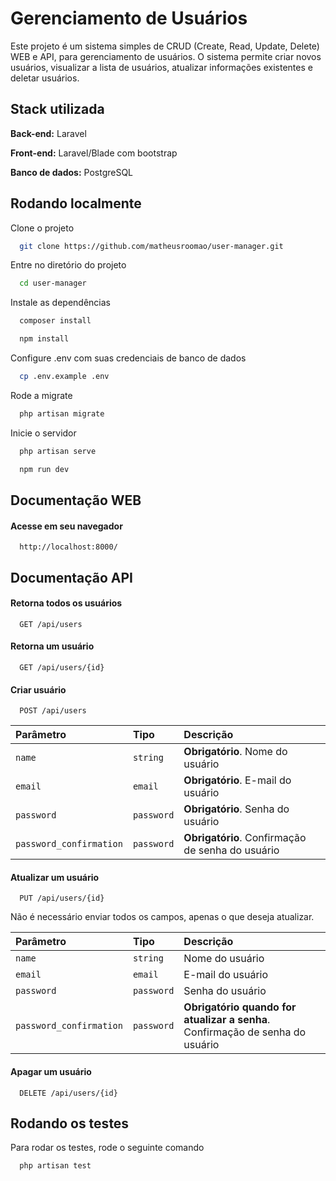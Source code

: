 
# Gerenciamento de Usuários

Este projeto é um sistema simples de CRUD (Create, Read, Update, Delete) WEB e API, para gerenciamento de usuários. O sistema permite criar novos usuários, visualizar a lista de usuários, atualizar informações existentes e deletar usuários.


## Stack utilizada

**Back-end:** Laravel

**Front-end:** Laravel/Blade com bootstrap

**Banco de dados:** PostgreSQL




## Rodando localmente

Clone o projeto

```bash
  git clone https://github.com/matheusroomao/user-manager.git
```

Entre no diretório do projeto

```bash
  cd user-manager
```

Instale as dependências

```bash
  composer install
```

```bash
  npm install
```

Configure .env com suas credenciais de banco de dados

```bash
  cp .env.example .env
```

Rode a migrate

```bash
  php artisan migrate
```

Inicie o servidor

```bash
  php artisan serve
```
```bash
  npm run dev
```

## Documentação WEB

#### Acesse em seu navegador

```http
  http://localhost:8000/
```

## Documentação API

#### Retorna todos os usuários

```http
  GET /api/users
```
#### Retorna um usuário

```http
  GET /api/users/{id}
```


#### Criar usuário

```http
  POST /api/users
```

| Parâmetro   | Tipo       | Descrição                                   |
| :---------- | :--------- | :------------------------------------------ |
| `name`      | `string` | **Obrigatório**. Nome do usuário |
| `email`     | `email` | **Obrigatório**. E-mail do usuário |
| `password`  | `password` | **Obrigatório**. Senha do usuário |
| `password_confirmation`  | `password` | **Obrigatório**. Confirmação de senha do usuário |


#### Atualizar um usuário

```http
  PUT /api/users/{id}
```
Não é necessário enviar todos os campos, apenas o que deseja atualizar.

| Parâmetro   | Tipo       | Descrição                                   |
| :---------- | :--------- | :------------------------------------------ |
| `name`      | `string` |  Nome do usuário |
| `email`     | `email` | E-mail do usuário |
| `password`  | `password` | Senha do usuário |
| `password_confirmation`  | `password` | **Obrigatório quando for atualizar a senha**. Confirmação de senha do usuário |

#### Apagar um usuário

```http
  DELETE /api/users/{id}
```
## Rodando os testes

Para rodar os testes, rode o seguinte comando

```bash
  php artisan test
```


